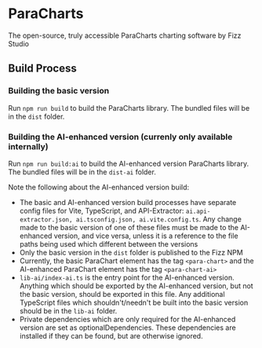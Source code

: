 # ParaCharts

The open-source, truly accessible ParaCharts charting software by Fizz Studio

## Build Process

### Building the basic version 

Run `npm run build` to build the ParaCharts library. The bundled files will be in the `dist` folder.

### Building the AI-enhanced version (currenly only available internally)

Run `npm run build:ai` to build the AI-enhanced version ParaCharts library. The bundled files will be in the `dist-ai` folder.

Note the following about the AI-enhanced version build:
- The basic and AI-enhanced version build processes have separate config files for Vite, TypeScript, and API-Extractor: `ai.api-extractor.json, ai.tsconfig.json, ai.vite.config.ts`. Any change made to the basic version of one of these files must be made to the AI-enhanced version, and vice versa, unless it is a reference to the file paths being used which different between the versions
- Only the basic version in the `dist` folder is published to the Fizz NPM
- Currently, the basic ParaChart element has the tag `<para-chart>` and the AI-enhanced ParaChart element has the tag `<para-chart-ai>` 
- `lib-ai/index-ai.ts` is the entry point for the AI-enhanced version. Anything which should be exported by the AI-enhanced version, but not the basic version, should be exported in this file. Any additional TypeScript files which shouldn't/needn't be built into the basic version should be in the `lib-ai` folder.
- Private dependencies which are only required for the AI-enhanced version are set as optionalDependencies. These dependencies are installed if they can be found, but are otherwise ignored.
